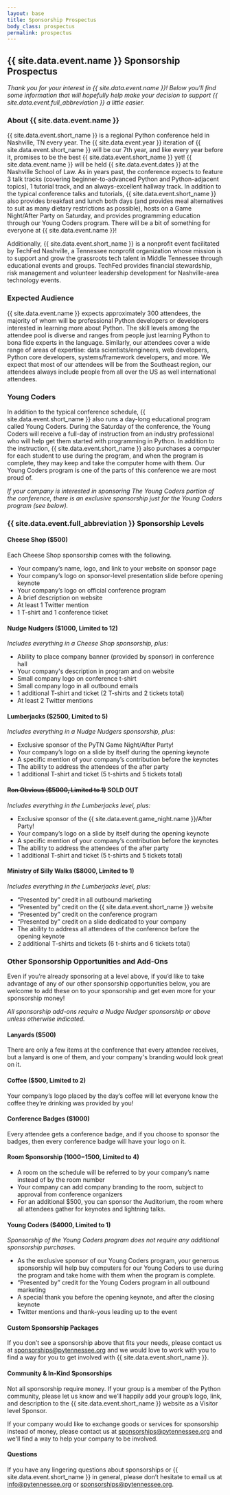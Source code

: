 ```yaml
---
layout: base
title: Sponsorship Prospectus
body_class: prospectus
permalink: prospectus
---
```


## {{ site.data.event.name }} Sponsorship Prospectus

_Thank you for your interest in {{ site.data.event.name }}! Below you'll find some information that will hopefully help make your decision to support {{ site.data.event.full_abbreviation }} a little easier._

### About {{ site.data.event.name }}

{{ site.data.event.short_name }} is a regional Python conference held in Nashville, TN every year.
The {{ site.data.event.year }} iteration of {{ site.data.event.short_name }} will be our 7th year, and like every year before it, promises to be the best {{ site.data.event.short_name }} yet!
{{ site.data.event.name }} will be held {{ site.data.event.dates }} at the Nashville School of Law.
As in years past, the conference expects to feature 3 talk tracks (covering beginner-to-advanced Python and Python-adjacent topics), 1 tutorial track, and an always-excellent hallway track.
In addition to the typical conference talks and tutorials, {{ site.data.event.short_name }} also provides breakfast and lunch both days (and provides meal alternatives to suit as many dietary restrictions as possible), hosts on a Game Night/After Party on Saturday, and provides programming education through our Young Coders program.
There will be a bit of something for everyone at {{ site.data.event.name }}!

Additionally, {{ site.data.event.short_name }} is a nonprofit event facilitated by TechFed Nashville, a Tennessee nonprofit organization whose mission is to support and grow the grassroots tech talent in Middle Tennessee through educational events and groups.
TechFed provides financial stewardship, risk management and volunteer leadership development for Nashville-area technology events.

### Expected Audience

{{ site.data.event.name }} expects approximately 300 attendees, the majority of whom will be professional Python developers or developers interested in learning more about Python.
The skill levels among the attendee pool is diverse and ranges from people just learning Python to bona fide experts in the language.
Similarly, our attendees cover a wide range of areas of expertise: data scientists/engineers, web developers, Python core developers, systems/framework developers, and more.
We expect that most of our attendees will be from the Southeast region, our attendees always include people from all over the US as well international attendees.

### Young Coders

In addition to the typical conference schedule, {{ site.data.event.short_name }} also runs a day-long educational program called Young Coders.
During the Saturday of the conference, the Young Coders will receive a full-day of instruction from an industry professional who will help get them started with programming in Python.
In addition to the instruction, {{ site.data.event.short_name }} also purchases a computer for each student to use during the program, and when the program is complete, they may keep and take the computer home with them.
Our Young Coders program is one of the parts of this conference we are most proud of.

_If your company is interested in sponsoring The Young Coders portion of the conference, there is an exclusive sponsorship just for the Young Coders program (see below)._

### {{ site.data.event.full_abbreviation }} Sponsorship Levels

#### Cheese Shop ($500)

Each Cheese Shop sponsorship comes with the following.

* Your company’s name, logo, and link to your website on sponsor page
* Your company’s logo on sponsor-level presentation slide before opening keynote
* Your company’s logo on official conference program
* A brief description on website
* At least 1 Twitter mention
* 1 T-shirt and 1 conference ticket


#### Nudge Nudgers ($1000, Limited to 12)

_Includes everything in a Cheese Shop sponsorship, plus:_

* Ability to place company banner (provided by sponsor) in conference hall
* Your company's description in program and on website
* Small company logo on conference t-shirt
* Small company logo in all outbound emails
* 1 additional T-shirt and ticket (2 T-shirts and 2 tickets total)
* At least 2 Twitter mentions


#### Lumberjacks ($2500, Limited to 5)

_Includes everything in a Nudge Nudgers sponsorship, plus:_

* Exclusive sponsor of the PyTN Game Night/After Party!
* Your company’s logo on a slide by itself during the opening keynote
* A specific mention of your company’s contribution before the keynotes
* The ability to address the attendees of the after party
* 1 additional T-shirt and ticket (5 t-shirts and 5 tickets total)


#### ~~Ron Obvious ($5000, Limited to 1)~~ SOLD OUT

_Includes everything in the Lumberjacks level, plus:_

* Exclusive sponsor of the {{ site.data.event.game_night.name }}/After Party!
* Your company’s logo on a slide by itself during the opening keynote
* A specific mention of your company’s contribution before the keynotes
* The ability to address the attendees of the after party
* 1 additional T-shirt and ticket (5 t-shirts and 5 tickets total)


#### Ministry of Silly Walks ($8000, Limited to 1)

_Includes everything in the Lumberjacks level, plus:_

* “Presented by” credit in all outbound marketing
* “Presented by” credit on the {{ site.data.event.short_name }} website
* “Presented by” credit on the conference program
* “Presented by” credit on a slide dedicated to your company
* The ability to address all attendees of the conference before the opening keynote
* 2 additional T-shirts and tickets (6 t-shirts and 6 tickets total)


### Other Sponsorship Opportunities and Add-Ons

Even if you’re already sponsoring at a level above, if you’d like to take advantage of any of our other sponsorship opportunities below, you are welcome to add these on to your sponsorship and get even more for your sponsorship money!

_All sponsorship add-ons require a Nudge Nudger sponsorship or above unless otherwise indicated._

#### Lanyards ($500)

There are only a few items at the conference that every attendee receives, but a lanyard is one of them, and your company's branding would look great on it.


#### Coffee ($500, Limited to 2)

Your company’s logo placed by the day’s coffee will let everyone know the coffee they’re drinking was provided by you!


#### Conference Badges ($1000)

Every attendee gets a conference badge, and if you choose to sponsor the badges, then every conference badge will have your logo on it.


#### Room Sponsorship ($1000-$1500, Limited to 4)

* A room on the schedule will be referred to by your company’s name instead of by the room number
* Your company can add company branding to the room, subject to approval from conference organizers
* For an additional $500, you can sponsor the Auditorium, the room where all attendees gather for keynotes and lightning talks.


#### Young Coders ($4000, Limited to 1)

_Sponsorship of the Young Coders program does not require any additional sponsorship purchases._

* As the exclusive sponsor of our Young Coders program, your generous sponsorship will help buy computers for our Young Coders to use during the program and take home with them when the program is complete.
* “Presented by” credit for the Young Coders program in all outbound marketing
* A special thank you before the opening keynote, and after the closing keynote
* Twitter mentions and thank-yous leading up to the event

#### Custom Sponsorship Packages

If you don’t see a sponsorship above that fits your needs, please contact us at [sponsorships@pytennessee.org](sponsorships@pytennessee.org) and we would love to work with you to find a way for you to get involved with {{ site.data.event.short_name }}.


#### Community & In-Kind Sponsorships

Not all sponsorship require money.
If your group is a member of the Python community, please let us know and we’ll happily add your group’s logo, link, and description to the {{ site.data.event.short_name }} website as a Visitor level Sponsor.

If your company would like to exchange goods or services for sponsorship instead of money, please contact us at [sponsorships@pytennessee.org](sponsorships@pytennessee.org) and we'll find a way to help your company to be involved.


#### Questions

If you have any lingering questions about sponsorships or {{ site.data.event.short_name }} in general, please don’t hesitate to email us at [info@pytennessee.org](info@pytennessee.org) or [sponsorships@pytennessee.org](sponsorships@pytennessee.org).
